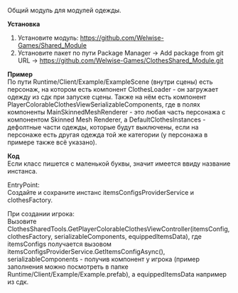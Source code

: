 Общий модуль для модулей одежды.

<b>Установка</b>
1. Установите модуль: https://github.com/Welwise-Games/Shared_Module
2. Установите пакет по пути Package Manager -> Add package from git URL -> https://github.com/Welwise-Games/ClothesShared_Module.git

<b>Пример</b><br>
По пути Runtime/Client/Example/ExampleScene (внутри сцены) есть персонаж, на котором есть компонент ClothesLoader - он загружает одежду из сдк при запуске сцены.
Также на нём есть компонент PlayerColorableClothesViewSerializableComponents, где в полях компоненты MainSkinnedMeshRenderer - это любая часть персонажа с компонентом Skinned Mesh Renderer,
а DefaultClothesInstances - дефолтные части одежды, которые будут выключены, если на персонаже есть другая одежда той же категории (у персонажа в примере также всё указано). 

<b>Код</b><br>
Если класс пишется с маленькой буквы, значит имеется ввиду название инстанса. 

EntryPoint:<br>
Создайте и сохраните инстанс itemsConfigsProviderService и clothesFactory.

При создании игрока:<br>
Вызовите ClothesSharedTools.GetPlayerColorableClothesViewController(itemsConfig, clothesFactory, serializableComponents, equippedItemsData), где itemsConfigs получается вызовом itemsConfigsProviderService.GetItemsConfigAsync(),
serializableComponents - получив компонент у игрока (пример заполнения можно посмотреть в папке Runtime/Client/Example/Example.prefab), а equippedItemsData например из сдк.
